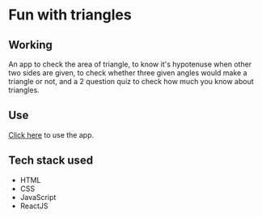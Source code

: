 # Fun with triangles

## Working
An app to check the area of triangle, to know it's hypotenuse when other two sides are given, to check whether three given angles would make a triangle or not, and a 2 question quiz to check how much you know about triangles.

## Use
[Click here](https://trianglesarefun.netlify.app/) to use the app.

## Tech stack used
* HTML
* CSS
* JavaScript
* ReactJS
